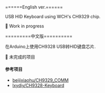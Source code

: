 ======English ver.======

USB HID Keyboard using WCH's CH9329 chip.

🚧 Work in progress

=========中文版==========

在Arduino上使用CH9328 USB转HID键盘芯片.

🚧 未完成的项目


#### 参考项目
- [beijixiaohu/CH9329_COMM](https://github.com/beijixiaohu/CH9329_COMM)
- [lxydiy/CH9328-Keyboard](https://github.com/lxydiy/CH9328-Keyboard)